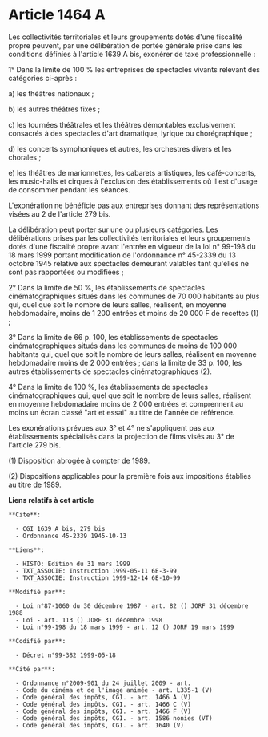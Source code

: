 # Article 1464 A

Les collectivités territoriales et leurs groupements dotés d'une fiscalité propre peuvent, par une délibération de portée
générale prise dans les conditions définies à l'article 1639 A bis, exonérer de taxe professionnelle :

1° Dans la limite de 100 % les entreprises de spectacles vivants relevant des catégories ci-après :

a) les théâtres nationaux ;

b) les autres théâtres fixes ;

c) les tournées théâtrales et les théâtres démontables exclusivement consacrés à des spectacles d'art dramatique, lyrique ou
chorégraphique ;

d) les concerts symphoniques et autres, les orchestres divers et les chorales ;

e) les théâtres de marionnettes, les cabarets artistiques, les café-concerts, les music-halls et cirques à l'exclusion des
établissements où il est d'usage de consommer pendant les séances.

L'exonération ne bénéficie pas aux entreprises donnant des représentations visées au 2 de l'article 279 bis.

La délibération peut porter sur une ou plusieurs catégories. Les délibérations prises par les collectivités territoriales et
leurs groupements dotés d'une fiscalité propre avant l'entrée en vigueur de la loi n° 99-198 du 18 mars 1999 portant
modification de l'ordonnance n° 45-2339 du 13 octobre 1945 relative aux spectacles demeurant valables tant qu'elles ne sont
pas rapportées ou modifiées ;

2° Dans la limite de 50 %, les établissements de spectacles cinématographiques situés dans les communes de 70 000 habitants
au plus qui, quel que soit le nombre de leurs salles, réalisent, en moyenne hebdomadaire, moins de 1 200 entrées et moins de
20 000 F de recettes (1) ;

3° Dans la limite de 66 p. 100, les établissements de spectacles cinématographiques situés dans les communes de moins de 100
000 habitants qui, quel que soit le nombre de leurs salles, réalisent en moyenne hebdomadaire moins de 2 000 entrées ; dans
la limite de 33 p. 100, les autres établissements de spectacles cinématographiques (2).

4° Dans la limite de 100 %, les établissements de spectacles cinématographiques qui, quel que soit le nombre de leurs salles,
réalisent en moyenne hebdomadaire moins de 2 000 entrées et comprennent au moins un écran classé "art et essai" au titre de
l'année de référence.

Les exonérations prévues aux 3° et 4° ne s'appliquent pas aux établissements spécialisés dans la projection de films visés au
3° de l'article 279 bis.

(1) Disposition abrogée à compter de 1989.

(2) Dispositions applicables pour la première fois aux impositions établies au titre de 1989.

**Liens relatifs à cet article**

	**Cite**:

	  - CGI 1639 A bis, 279 bis
	  - Ordonnance 45-2339 1945-10-13

	**Liens**:

	  - HISTO: Edition du 31 mars 1999
	  - TXT_ASSOCIE: Instruction 1999-05-11 6E-3-99
	  - TXT_ASSOCIE: Instruction 1999-12-14 6E-10-99

	**Modifié par**:

	  - Loi n°87-1060 du 30 décembre 1987 - art. 82 () JORF 31 décembre 1988
	  - Loi - art. 113 () JORF 31 décembre 1998
	  - Loi n°99-198 du 18 mars 1999 - art. 12 () JORF 19 mars 1999

	**Codifié par**:

	  - Décret n°99-382 1999-05-18

	**Cité par**:

	  - Ordonnance n°2009-901 du 24 juillet 2009 - art.
	  - Code du cinéma et de l'image animée - art. L335-1 (V)
	  - Code général des impôts, CGI. - art. 1466 A (V)
	  - Code général des impôts, CGI. - art. 1466 C (V)
	  - Code général des impôts, CGI. - art. 1466 F (V)
	  - Code général des impôts, CGI. - art. 1586 nonies (VT)
	  - Code général des impôts, CGI. - art. 1640 (V)
